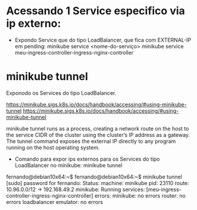

# Acessando 1 Service especifico via ip externo:

- Expondo Service que do tipo LoadBalancer, que fica com EXTERNAL-IP em pending:
  minikube service <nome-do-serviço>
  minikube service meu-ingress-controller-ingress-nginx-controller







# minikube tunnel

Exponodo os Services do tipo LoadBalancer.

https://minikube.sigs.k8s.io/docs/handbook/accessing/#using-minikube-tunnel
<https://minikube.sigs.k8s.io/docs/handbook/accessing/#using-minikube-tunnel>

minikube tunnel runs as a process, creating a network route on the host to the service CIDR of the cluster using the cluster’s IP address as a gateway. The tunnel command exposes the external IP directly to any program running on the host operating system.

- Comando para expor ips externos para os Services do tipo LoadBalancer no minikube:
minikube tunnel

fernando@debian10x64:~$
fernando@debian10x64:~$ minikube tunnel
[sudo] password for fernando:
Status:
        machine: minikube
        pid: 23110
        route: 10.96.0.0/12 -> 192.168.49.2
        minikube: Running
        services: [meu-ingress-controller-ingress-nginx-controller]
    errors:
                minikube: no errors
                router: no errors
                loadbalancer emulator: no errors